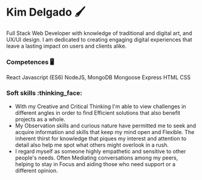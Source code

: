 # Kim Delgado :paintbrush:

Full Stack Web Developer with knowledge of traditional and digital art, and UX/UI design. I am dedicated to creating engaging digital experiences that leave a lasting impact on users and clients alike.

### Competences :desktop_computer:
React
Javascript (ES6)
NodeJS, MongoDB
Mongoose
Express
HTML
CSS

### Soft skills :thinking_face:
- With my Creative and Critical Thinking I'm able to view challenges in different angles in order to find Efficient solutions that also benefit projects as a whole.
- My Observation skills and curious nature have permitted me to seek and acquire information and skills that keep my mind open and Flexible. The inherent thirst for knowledge that piques my interest and attention to detail also help me spot what others might overlook in a rush.
- I regard myself as someone highly empathetic and sensitive to other people's needs. Often Mediating conversations among my peers, helping to stay in Focus and aiding those who need support or a different opinion.
